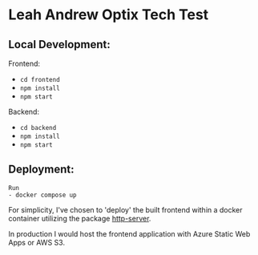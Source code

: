 # Leah Andrew Optix Tech Test

## Local Development:

Frontend:
- `cd frontend`
- `npm install`
- `npm start`

Backend:
- `cd backend`
- `npm install`
- `npm start`


## Deployment:

    Run
    - docker compose up

For simplicity, I've chosen to 'deploy' the built frontend within a docker container utilizing the package [http-server](https://www.npmjs.com/package/http-server).

In production I would host the frontend application with Azure Static Web Apps or AWS S3.